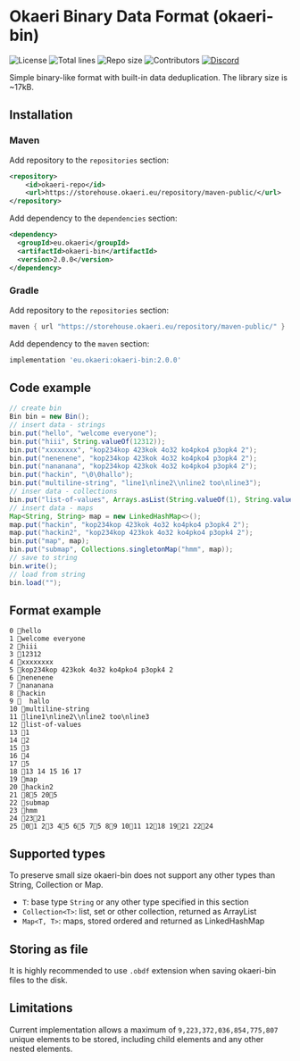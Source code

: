 # Okaeri Binary Data Format (okaeri-bin)

![License](https://img.shields.io/github/license/OkaeriPoland/okaeri-bin)
![Total lines](https://img.shields.io/tokei/lines/github/OkaeriPoland/okaeri-bin)
![Repo size](https://img.shields.io/github/repo-size/OkaeriPoland/okaeri-bin)
![Contributors](https://img.shields.io/github/contributors/OkaeriPoland/okaeri-bin)
[![Discord](https://img.shields.io/discord/589089838200913930)](https://discord.gg/hASN5eX)

Simple binary-like format with built-in data deduplication. The library size is ~17kB.

## Installation
### Maven
Add repository to the `repositories` section:
```xml
<repository>
    <id>okaeri-repo</id>
    <url>https://storehouse.okaeri.eu/repository/maven-public/</url>
</repository>
```
Add dependency to the `dependencies` section:
```xml
<dependency>
  <groupId>eu.okaeri</groupId>
  <artifactId>okaeri-bin</artifactId>
  <version>2.0.0</version>
</dependency>
```
### Gradle
Add repository to the `repositories` section:
```groovy
maven { url "https://storehouse.okaeri.eu/repository/maven-public/" }
```
Add dependency to the `maven` section:
```groovy
implementation 'eu.okaeri:okaeri-bin:2.0.0'
```

## Code example
```java
// create bin
Bin bin = new Bin();
// insert data - strings
bin.put("hello", "welcome everyone");
bin.put("hiii", String.valueOf(12312));
bin.put("xxxxxxxx", "kop234kop 423kok 4o32 ko4pko4 p3opk4 2");
bin.put("nenenene", "kop234kop 423kok 4o32 ko4pko4 p3opk4 2");
bin.put("nananana", "kop234kop 423kok 4o32 ko4pko4 p3opk4 2");
bin.put("hackin", "\0\0hallo");
bin.put("multiline-string", "line1\nline2\\nline2 too\nline3");
// inser data - collections
bin.put("list-of-values", Arrays.asList(String.valueOf(1), String.valueOf(2), String.valueOf(3), String.valueOf(4), String.valueOf(5)));
// insert data - maps
Map<String, String> map = new LinkedHashMap<>();
map.put("hackin", "kop234kop 423kok 4o32 ko4pko4 p3opk4 2");
map.put("hackin2", "kop234kop 423kok 4o32 ko4pko4 p3opk4 2");
bin.put("map", map);
bin.put("submap", Collections.singletonMap("hmm", map));
// save to string
bin.write();
// load from string
bin.load("");
```

## Format example
```text
0 hello
1 welcome everyone
2 hiii
3 12312
4 xxxxxxxx
5 kop234kop 423kok 4o32 ko4pko4 p3opk4 2
6 nenenene
7 nananana
8 hackin
9   hallo
10 multiline-string
11 line1\nline2\\nline2 too\nline3
12 list-of-values
13 1
14 2
15 3
16 4
17 5
18 13 14 15 16 17
19 map
20 hackin2
21 85 205
22 submap
23 hmm
24 2321
25 01 23 45 65 75 89 1011 1218 1921 2224
```

## Supported types
To preserve small size okaeri-bin does not support any other types than String, Collection or Map.
- `T`: base type `String` or any other type specified in this section
- `Collection<T>`: list, set or other collection, returned as ArrayList
- `Map<T, T>`: maps, stored ordered and returned as LinkedHashMap

## Storing as file
It is highly recommended to use `.obdf` extension when saving okaeri-bin files to the disk.

## Limitations
Current implementation allows a maximum of `9,223,372,036,854,775,807` unique elements to be stored, including child elements and any other nested elements.
